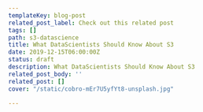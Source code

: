 ```yaml
---
templateKey: blog-post
related_post_label: Check out this related post
tags: []
path: s3-datascience
title: What DataScientists Should Know About S3
date: 2019-12-15T06:00:00Z
status: draft
description: What DataScientists Should Know About S3
related_post_body: ''
related_post: []
cover: "/static/cobro-mEr7U5yfYt8-unsplash.jpg"

---
```

